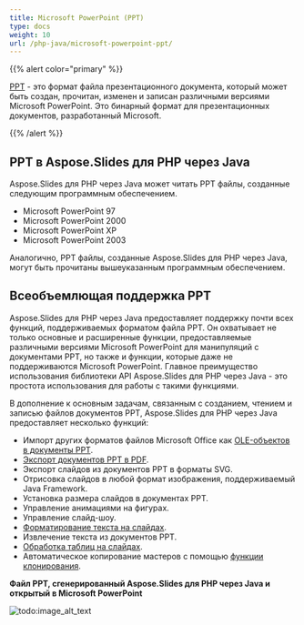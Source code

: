```yaml
---
title: Microsoft PowerPoint (PPT)
type: docs
weight: 10
url: /php-java/microsoft-powerpoint-ppt/
---
```


{{% alert color="primary" %}} 

[PPT](https://ru.wikipedia.org/wiki/Microsoft_PowerPoint) - это формат файла презентационного документа, который может быть создан, прочитан, изменен и записан различными версиями Microsoft PowerPoint. Это бинарный формат для презентационных документов, разработанный Microsoft.

{{% /alert %}} 

## **PPT в Aspose.Slides для PHP через Java**
Aspose.Slides для PHP через Java может читать PPT файлы, созданные следующим программным обеспечением.

- Microsoft PowerPoint 97
- Microsoft PowerPoint 2000
- Microsoft PowerPoint XP
- Microsoft PowerPoint 2003

Аналогично, PPT файлы, созданные Aspose.Slides для PHP через Java, могут быть прочитаны вышеуказанным программным обеспечением.

## **Всеобъемлющая поддержка PPT**
Aspose.Slides для PHP через Java предоставляет поддержку почти всех функций, поддерживаемых форматом файла PPT. Он охватывает не только основные и расширенные функции, предоставляемые различными версиями Microsoft PowerPoint для манипуляций с документами PPT, но также и функции, которые даже не поддерживаются Microsoft PowerPoint. Главное преимущество использования библиотеки API Aspose.Slides для PHP через Java - это простота использования для работы с такими функциями.

В дополнение к основным задачам, связанным с созданием, чтением и записью файлов документов PPT, Aspose.Slides для PHP через Java предоставляет несколько функций:

- Импорт других форматов файлов Microsoft Office как [OLE-объектов в документы PPT]().
- [Экспорт документов PPT в PDF](/slides/php-java/convert-powerpoint-ppt-and-pptx-to-pdf/).
- Экспорт слайдов из документов PPT в форматы SVG.
- Отрисовка слайдов в любой формат изображения, поддерживаемый Java Framework.
- Установка размера слайдов в документах PPT.
- Управление анимациями на фигурах.
- Управление слайд-шоу.
- [Форматирование текста на слайдах]().
- Извлечение текста из документов PPT.
- [Обработка таблиц на слайдах]().
- Автоматическое копирование мастеров с помощью [функции клонирования]().

**Файл PPT, сгенерированный Aspose.Slides для PHP через Java и открытый в Microsoft PowerPoint**

![todo:image_alt_text](microsoft-powerpoint-ppt_1.png)